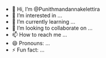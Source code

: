 - 👋 Hi, I’m @Punithmandannakelettira
- 👀 I’m interested in ...
- 🌱 I’m currently learning ...
- 💞️ I’m looking to collaborate on ...
- 📫 How to reach me ...
- 😄 Pronouns: ...
- ⚡ Fun fact: ...

<!---
Punithmandannakelettira/Punithmandannakelettira is a ✨ special ✨ repository because its `README.md` (this file) appears on your GitHub profile.
You can click the Preview link to take a look at your changes.
--->
